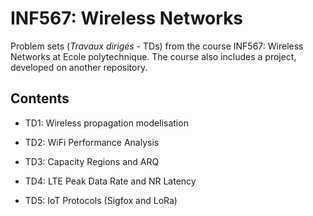 # INF567: Wireless Networks

Problem sets (*Travaux dirigés* - TDs) from the course INF567: Wireless Networks at Ecole polytechnique. The course also includes a project, developed on another repository.

## Contents

- TD1: Wireless propagation modelisation

- TD2: WiFi Performance Analysis

- TD3: Capacity Regions and ARQ

- TD4: LTE Peak Data Rate and NR Latency

- TD5: IoT Protocols (Sigfox and LoRa)